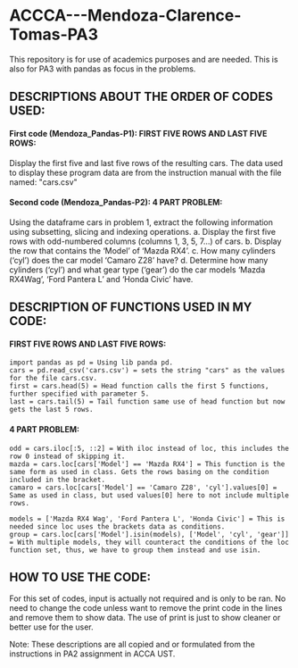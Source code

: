 # ACCCA---Mendoza-Clarence-Tomas-PA3
This repository is for use of academics purposes and are needed. This is also for PA3 with pandas as focus in the problems.

## DESCRIPTIONS ABOUT THE ORDER OF CODES USED:

#### First code (Mendoza_Pandas-P1): FIRST FIVE ROWS AND LAST FIVE ROWS:
Display the first five and last five rows of the resulting cars. The data used to display these program data are from the instruction manual with the file named: "cars.csv"

#### Second code (Mendoza_Pandas-P2): 4 PART PROBLEM:
Using the dataframe cars in problem 1, extract the following information using subsetting, slicing and indexing operations.
a. Display the first five rows with odd-numbered columns (columns 1, 3, 5, 7...) of cars.
b. Display the row that contains the ‘Model’ of ‘Mazda RX4’.
c. How many cylinders (‘cyl’) does the car model ‘Camaro Z28’ have?
d. Determine how many cylinders (‘cyl’) and what gear type (‘gear’) do the car models ‘Mazda RX4Wag’, ‘Ford Pantera L’ and ‘Honda Civic’ have.


## DESCRIPTION OF FUNCTIONS USED IN MY CODE:

#### FIRST FIVE ROWS AND LAST FIVE ROWS:
```
import pandas as pd = Using lib panda pd.
cars = pd.read_csv('cars.csv') = sets the string "cars" as the values for the file cars.csv.
first = cars.head(5) = Head function calls the first 5 functions, further specified with parameter 5.
last = cars.tail(5) = Tail function same use of head function but now gets the last 5 rows.
```

####  4 PART PROBLEM:
```
odd = cars.iloc[:5, ::2] = With iloc instead of loc, this includes the row 0 instead of skipping it.
mazda = cars.loc[cars['Model'] == 'Mazda RX4'] = This function is the same form as used in class. Gets the rows basing on the condition included in the bracket.
camaro = cars.loc[cars['Model'] == 'Camaro Z28', 'cyl'].values[0] = Same as used in class, but used values[0] here to not include multiple rows.

models = ['Mazda RX4 Wag', 'Ford Pantera L', 'Honda Civic'] = This is needed since loc uses the brackets data as conditions.
group = cars.loc[cars['Model'].isin(models), ['Model', 'cyl', 'gear']] = With multiple models, they will counteract the conditions of the loc function set, thus, we have to group them instead and use isin.
```

## HOW TO USE THE CODE:
For this set of codes, input is actually not required and is only to be ran. No need to change the code unless want to remove the print code in the lines and remove them to show data. The use of print is just to show cleaner or better use for the user.

Note: These descriptions are all copied and or formulated from the instructions in PA2 assignment in ACCA UST.
